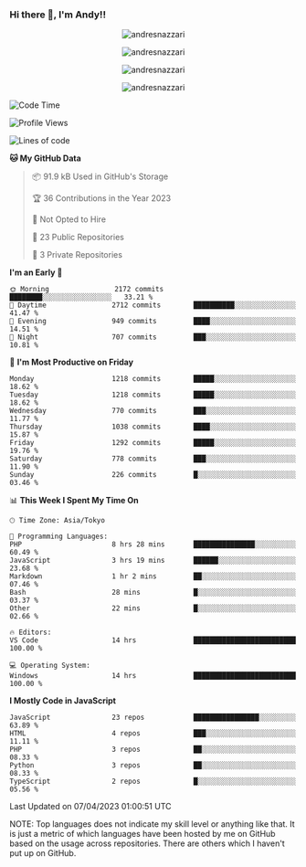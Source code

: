 ### Hi there 👋, I'm Andy!!

<p align="center" >
  <img src="https://github-profile-trophy.vercel.app/?username=AndresNazzari&theme=dracula&column=-1" alt="andresnazzari"/>
</p>

<p align="center">
  <img  src="https://github-readme-stats.vercel.app/api?username=AndresNazzari&count_private=true&show_icons=true&theme=dracula" alt="andresnazzari"/>
</p>
<p align="center">
  <img  src="https://github-readme-stats.vercel.app/api/top-langs/?username=AndresNazzari&layout=compact" alt="andresnazzari"/>
</p>
<p align="center" >
  <img src="https://github-readme-stats.vercel.app/api/wakatime?username=AndresNazzari" alt="andresnazzari"/>
</p>

<!--START_SECTION:waka-->
![Code Time](http://img.shields.io/badge/Code%20Time-417%20hrs%202%20mins-blue)

![Profile Views](http://img.shields.io/badge/Profile%20Views-0-blue)

![Lines of code](https://img.shields.io/badge/From%20Hello%20World%20I%27ve%20Written-6.0%20million%20lines%20of%20code-blue)

**🐱 My GitHub Data** 

> 📦 91.9 kB Used in GitHub's Storage 
 > 
> 🏆 36 Contributions in the Year 2023
 > 
> 🚫 Not Opted to Hire
 > 
> 📜 23 Public Repositories 
 > 
> 🔑 3 Private Repositories 
 > 
**I'm an Early 🐤** 

```text
🌞 Morning                2172 commits        ████████░░░░░░░░░░░░░░░░░   33.21 % 
🌆 Daytime                2712 commits        ██████████░░░░░░░░░░░░░░░   41.47 % 
🌃 Evening                949 commits         ████░░░░░░░░░░░░░░░░░░░░░   14.51 % 
🌙 Night                  707 commits         ███░░░░░░░░░░░░░░░░░░░░░░   10.81 % 
```
📅 **I'm Most Productive on Friday** 

```text
Monday                   1218 commits        █████░░░░░░░░░░░░░░░░░░░░   18.62 % 
Tuesday                  1218 commits        █████░░░░░░░░░░░░░░░░░░░░   18.62 % 
Wednesday                770 commits         ███░░░░░░░░░░░░░░░░░░░░░░   11.77 % 
Thursday                 1038 commits        ████░░░░░░░░░░░░░░░░░░░░░   15.87 % 
Friday                   1292 commits        █████░░░░░░░░░░░░░░░░░░░░   19.76 % 
Saturday                 778 commits         ███░░░░░░░░░░░░░░░░░░░░░░   11.90 % 
Sunday                   226 commits         █░░░░░░░░░░░░░░░░░░░░░░░░   03.46 % 
```


📊 **This Week I Spent My Time On** 

```text
🕑︎ Time Zone: Asia/Tokyo

💬 Programming Languages: 
PHP                      8 hrs 28 mins       ███████████████░░░░░░░░░░   60.49 % 
JavaScript               3 hrs 19 mins       ██████░░░░░░░░░░░░░░░░░░░   23.68 % 
Markdown                 1 hr 2 mins         ██░░░░░░░░░░░░░░░░░░░░░░░   07.46 % 
Bash                     28 mins             █░░░░░░░░░░░░░░░░░░░░░░░░   03.37 % 
Other                    22 mins             █░░░░░░░░░░░░░░░░░░░░░░░░   02.66 % 

🔥 Editors: 
VS Code                  14 hrs              █████████████████████████   100.00 % 

💻 Operating System: 
Windows                  14 hrs              █████████████████████████   100.00 % 
```

**I Mostly Code in JavaScript** 

```text
JavaScript               23 repos            ████████████████░░░░░░░░░   63.89 % 
HTML                     4 repos             ███░░░░░░░░░░░░░░░░░░░░░░   11.11 % 
PHP                      3 repos             ██░░░░░░░░░░░░░░░░░░░░░░░   08.33 % 
Python                   3 repos             ██░░░░░░░░░░░░░░░░░░░░░░░   08.33 % 
TypeScript               2 repos             █░░░░░░░░░░░░░░░░░░░░░░░░   05.56 % 
```




 Last Updated on 07/04/2023 01:00:51 UTC
<!--END_SECTION:waka-->

NOTE: Top languages does not indicate my skill level or anything like that. It is just a metric of which languages have been hosted by me on GitHub based on the usage across repositories. There are others which I haven't put up on GitHub.

<!-- Here are some ideas to get you started:

-   🔭 I’m currently working on ...
-   🌱 I’m currently learning ...
-   👯 I’m looking to collaborate on ...
-   🤔 I’m looking for help with ...
-   💬 Ask me about ...
-   📫 How to reach me: ...
-   😄 Pronouns: ...
-   ⚡ Fun fact: ... -->
